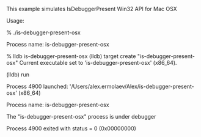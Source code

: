 This example simulates IsDebuggerPresent Win32 API for Mac OSX

Usage:

% ./is-debugger-present-osx

Process name: is-debugger-present-osx


% lldb is-debugger-present-osx
(lldb) target create "is-debugger-present-osx"
Current executable set to 'is-debugger-present-osx' (x86_64).

(lldb) run

Process 4900 launched: '/Users/alex.ermolaev/Alex/is-debugger-present-osx' (x86_64)

Process name: is-debugger-present-osx

The "is-debugger-present-osx" process is under debugger

Process 4900 exited with status = 0 (0x00000000) 
